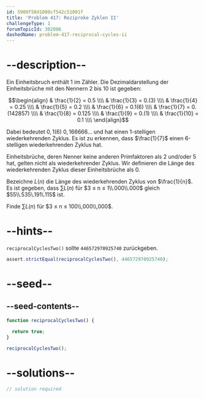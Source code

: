 ```yaml
---
id: 5900f50d1000cf542c51001f
title: 'Problem 417: Reziproke Zyklen II'
challengeType: 1
forumTopicId: 302086
dashedName: problem-417-reciprocal-cycles-ii
---
```


# --description--

Ein Einheitsbruch enthält 1 im Zähler. Die Dezimaldarstellung der Einheitsbrüche mit den Nennern 2 bis 10 ist gegeben:

$$\begin{align}   & \frac{1}{2}  = 0.5 \\\\
  & \frac{1}{3}  = 0.(3) \\\\   & \frac{1}{4}  = 0.25 \\\\
  & \frac{1}{5}  = 0.2 \\\\   & \frac{1}{6}  = 0.1(6) \\\\
  & \frac{1}{7}  = 0.(142857) \\\\   & \frac{1}{8}  = 0.125 \\\\
  & \frac{1}{9}  = 0.(1) \\\\   & \frac{1}{10} = 0.1 \\\\
\end{align}$$

Dabei bedeutet $0,1(6)$ $0,166666\ldots$ und hat einen 1-stelligen wiederkehrenden Zyklus. Es ist zu erkennen, dass $\frac{1}{7}$ einen 6-stelligen wiederkehrenden Zyklus hat.

Einheitsbrüche, deren Nenner keine anderen Primfaktoren als 2 und/oder 5 hat, gelten nicht als wiederkehrender Zyklus. Wir definieren die Länge des wiederkehrenden Zyklus dieser Einheitsbrüche als 0.

Bezeichne $L(n)$ die Länge des wiederkehrenden Zyklus von $\frac{1}{n}$. Es ist gegeben, dass $\sum L(n)$ für $3 ≤ n ≤ 1\\.000\\.000$ gleich $55\\.535\.191\.115$ ist.

Finde $\sum L(n)$ für $3 ≤ n ≤ 100\\,000\\,000$.

# --hints--

`reciprocalCyclesTwo()` sollte `446572970925740` zurückgeben.

```js
assert.strictEqual(reciprocalCyclesTwo(), 446572970925740);
```

# --seed--

## --seed-contents--

```js
function reciprocalCyclesTwo() {

  return true;
}

reciprocalCyclesTwo();
```

# --solutions--

```js
// solution required
```
